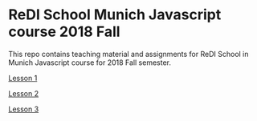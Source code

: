 # ReDI School Munich Javascript course 2018 Fall
This repo contains teaching material and assignments for ReDI School in Munich Javascript course for 2018 Fall semester.


[Lesson 1](https://redi-school.github.io/js-munich-2018-fall/lessons/lesson1/)

[Lesson 2](https://redi-school.github.io/js-munich-2018-fall/lessons/lesson2/)

[Lesson 3](https://redi-school.github.io/js-munich-2018-fall/lessons/lesson3/)